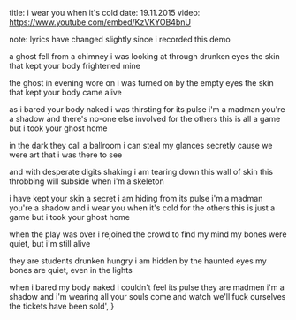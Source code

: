 title: i wear you when it's cold
date: 19.11.2015
video: https://www.youtube.com/embed/KzVKYOB4bnU

note: lyrics have changed slightly since i recorded this demo

a ghost fell from a chimney i
was looking at through drunken eyes
the skin that kept your body
frightened mine

the ghost in evening wore on i
was turned on by the empty eyes
the skin that kept your body
came alive

as i bared your body naked
i was thirsting for its pulse
i'm a madman you're a shadow
and there's no-one else involved
for the others this is all a game
but i took your ghost home

in the dark they call a ballroom i
can steal my glances secretly
cause we were art that i was
there to see

and with desperate digits shaking i
am tearing down this wall of skin
this throbbing will subside when i'm a
skeleton

i have kept your skin a secret
i am hiding from its pulse
i'm a madman you're a shadow
and i wear you when it's cold
for the others this is just a game
but i took your ghost home

when the play was over i
rejoined the crowd to find my mind
my bones were quiet, but
i'm still alive

they are students drunken hungry i
am hidden by the haunted eyes
my bones are quiet, even
in the lights

when i bared my body naked
i couldn't feel its pulse
they are madmen i'm a shadow
and i'm wearing all your souls
come and watch we'll fuck ourselves
the tickets have been sold',
}
